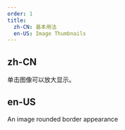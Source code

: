 ```yaml
---
order: 1
title:
  zh-CN: 基本用法
  en-US: Image Thumbnails
---
```


## zh-CN

单击图像可以放大显示。

## en-US

An image rounded border appearance